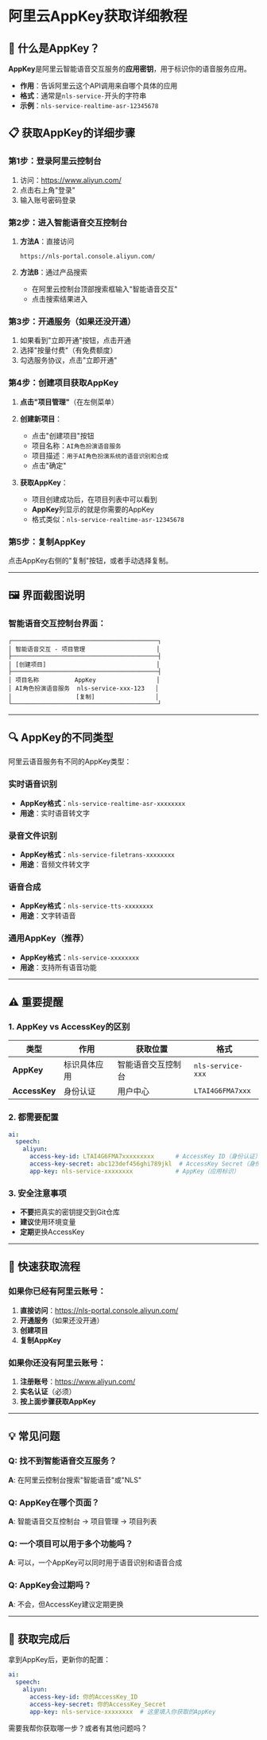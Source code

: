 # 阿里云AppKey获取详细教程

## 🔑 什么是AppKey？

**AppKey**是阿里云智能语音交互服务的**应用密钥**，用于标识你的语音服务应用。

- **作用**：告诉阿里云这个API调用来自哪个具体的应用
- **格式**：通常是`nls-service-`开头的字符串
- **示例**：`nls-service-realtime-asr-12345678`

## 📋 获取AppKey的详细步骤

### 第1步：登录阿里云控制台

1. 访问：https://www.aliyun.com/
2. 点击右上角"登录"
3. 输入账号密码登录

### 第2步：进入智能语音交互控制台

1. **方法A**：直接访问
   ```
   https://nls-portal.console.aliyun.com/
   ```

2. **方法B**：通过产品搜索
   - 在阿里云控制台顶部搜索框输入"智能语音交互"
   - 点击搜索结果进入

### 第3步：开通服务（如果还没开通）

1. 如果看到"立即开通"按钮，点击开通
2. 选择"按量付费"（有免费额度）
3. 勾选服务协议，点击"立即开通"

### 第4步：创建项目获取AppKey

1. **点击"项目管理"**（在左侧菜单）

2. **创建新项目**：
   - 点击"创建项目"按钮
   - 项目名称：`AI角色扮演语音服务`
   - 项目描述：`用于AI角色扮演系统的语音识别和合成`
   - 点击"确定"

3. **获取AppKey**：
   - 项目创建成功后，在项目列表中可以看到
   - **AppKey**列显示的就是你需要的AppKey
   - 格式类似：`nls-service-realtime-asr-12345678`

### 第5步：复制AppKey

点击AppKey右侧的"复制"按钮，或者手动选择复制。

---

## 🖼️ 界面截图说明

### 智能语音交互控制台界面：
```
┌─────────────────────────────────────────┐
│ 智能语音交互 - 项目管理                    │
├─────────────────────────────────────────┤
│ [创建项目]                               │
├─────────────────────────────────────────┤
│ 项目名称          AppKey                 │
│ AI角色扮演语音服务  nls-service-xxx-123   │
│                  [复制]                 │
└─────────────────────────────────────────┘
```

---

## 🔍 AppKey的不同类型

阿里云语音服务有不同的AppKey类型：

### 实时语音识别
- **AppKey格式**：`nls-service-realtime-asr-xxxxxxxx`
- **用途**：实时语音转文字

### 录音文件识别  
- **AppKey格式**：`nls-service-filetrans-xxxxxxxx`
- **用途**：音频文件转文字

### 语音合成
- **AppKey格式**：`nls-service-tts-xxxxxxxx`
- **用途**：文字转语音

### 通用AppKey（推荐）
- **AppKey格式**：`nls-service-xxxxxxxx`
- **用途**：支持所有语音功能

---

## ⚠️ 重要提醒

### 1. AppKey vs AccessKey的区别

| 类型 | 作用 | 获取位置 | 格式 |
|------|------|----------|------|
| **AppKey** | 标识具体应用 | 智能语音交互控制台 | `nls-service-xxx` |
| **AccessKey** | 身份认证 | 用户中心 | `LTAI4G6FMA7xxx` |

### 2. 都需要配置

```yaml
ai:
  speech:
    aliyun:
      access-key-id: LTAI4G6FMA7xxxxxxxxx      # AccessKey ID（身份认证）
      access-key-secret: abc123def456ghi789jkl  # AccessKey Secret（身份认证）
      app-key: nls-service-xxxxxxxx            # AppKey（应用标识）
```

### 3. 安全注意事项

- **不要**把真实的密钥提交到Git仓库
- **建议**使用环境变量
- **定期**更换AccessKey

---

## 🚀 快速获取流程

### 如果你已经有阿里云账号：

1. **直接访问**：https://nls-portal.console.aliyun.com/
2. **开通服务**（如果还没开通）
3. **创建项目**
4. **复制AppKey**

### 如果你还没有阿里云账号：

1. **注册账号**：https://www.aliyun.com/
2. **实名认证**（必须）
3. **按上面步骤获取AppKey**

---

## 💡 常见问题

### Q: 找不到智能语音交互服务？
**A**: 在阿里云控制台搜索"智能语音"或"NLS"

### Q: AppKey在哪个页面？
**A**: 智能语音交互控制台 → 项目管理 → 项目列表

### Q: 一个项目可以用于多个功能吗？
**A**: 可以，一个AppKey可以同时用于语音识别和语音合成

### Q: AppKey会过期吗？
**A**: 不会，但AccessKey建议定期更换

---

## 🎯 获取完成后

拿到AppKey后，更新你的配置：

```yaml
ai:
  speech:
    aliyun:
      access-key-id: 你的AccessKey_ID
      access-key-secret: 你的AccessKey_Secret
      app-key: nls-service-xxxxxxxx  # 这里填入你获取的AppKey
```

需要我帮你获取哪一步？或者有其他问题吗？